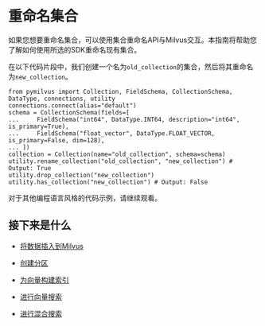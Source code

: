 重命名集合
=====

如果您想要重命名集合，可以使用集合重命名API与Milvus交互。本指南将帮助您了解如何使用所选的SDK重命名现有集合。

在以下代码片段中，我们创建一个名为`old_collection`的集合，然后将其重命名为`new_collection`。

```
from pymilvus import Collection, FieldSchema, CollectionSchema, DataType, connections, utility
connections.connect(alias="default")
schema = CollectionSchema(fields=[
...     FieldSchema("int64", DataType.INT64, description="int64", is_primary=True),
...     FieldSchema("float_vector", DataType.FLOAT_VECTOR, is_primary=False, dim=128),
... ])
collection = Collection(name="old_collection", schema=schema)
utility.rename_collection("old_collection", "new_collection") # Output: True
utility.drop_collection("new_collection")
utility.has_collection("new_collection") # Output: False

```

对于其他编程语言风格的代码示例，请继续观看。

接下来是什么
------

* [将数据插入到Milvus](insert_data.md)

* [创建分区](create_partition.md)

* [为向量构建索引](build_index.md)

* [进行向量搜索](search.md)

* [进行混合搜索](hybridsearch.md)
